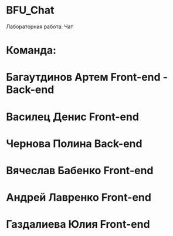 # BFU_Chat
Лабораторная работа: Чат
# Команда: 
# Багаутдинов Артем Front-end - Back-end
# Василец Денис Front-end
# Чернова Полина Back-end
# Вячеслав Бабенко Front-end
# Андрей Лавренко Front-end
# Газдалиева Юлия Front-end


